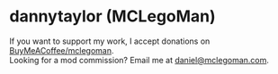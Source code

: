 # dannytaylor (MCLegoMan)

If you want to support my work, I accept donations on [BuyMeACoffee/mclegoman](https://buymeacoffee.com/mclegoman).  
Looking for a mod commission? Email me at [daniel@mclegoman.com](mailto:daniel@mclegoman.com).  
